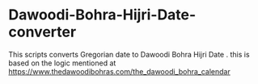 # Dawoodi-Bohra-Hijri-Date-converter
This scripts converts Gregorian date to Dawoodi Bohra Hijri Date . this is based on the logic mentioned at https://www.thedawoodibohras.com/the_dawoodi_bohra_calendar
